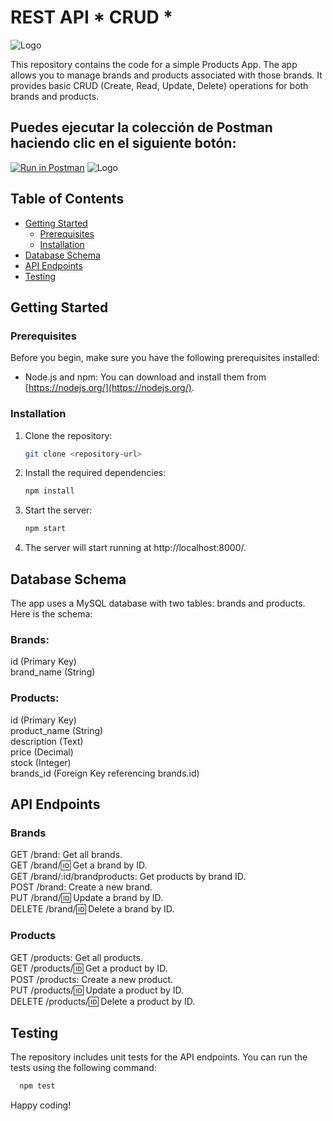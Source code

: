 # REST API * CRUD * 
![Logo](https://www.devbabu.com/wp-content/uploads/CRUD-API-in-Node-JS-with-MySQL-database-768x432.png)

This repository contains the code for a simple Products App. The app allows you to manage brands and products associated with those brands. It provides basic CRUD (Create, Read, Update, Delete) operations for both brands and products.

## Puedes ejecutar la colección de Postman haciendo clic en el siguiente botón:


[![Run in Postman](https://run.pstmn.io/button.svg)](https://app.getpostman.com/run-collection/29760269-5359b333-c15e-46f6-a6db-1b760d195157?action=collection%2Ffork&source=rip_markdown&collection-url=entityId%3D29760269-5359b333-c15e-46f6-a6db-1b760d195157%26entityType%3Dcollection%26workspaceId%3Dd98c3973-e89c-4b40-a5d9-217ddcf29bf7)                 ![Logo](https://i0.wp.com/blog.knoldus.com/wp-content/uploads/2021/12/image-37.png?w=390&ssl=1)


## Table of Contents

- [Getting Started](#getting-started)
  - [Prerequisites](#prerequisites)
  - [Installation](#installation)
- [Database Schema](#database-schema)
- [API Endpoints](#api-endpoints)
- [Testing](#testing)

## Getting Started

### Prerequisites

Before you begin, make sure you have the following prerequisites installed:

- Node.js and npm: You can download and install them from [https://nodejs.org/](https://nodejs.org/).

### Installation

1. Clone the repository:

   ```sh
   git clone <repository-url>

2. Install the required dependencies:
   ```sh
   npm install

3. Start the server:
   ```sh
   npm start

4. The server will start running at http://localhost:8000/.

## Database Schema
The app uses a MySQL database with two tables: brands and products. Here is the schema:

### Brands:
id (Primary Key)  
brand_name (String)

### Products:
id (Primary Key)  
product_name (String)  
description (Text)  
price (Decimal)  
stock (Integer)  
brands_id (Foreign Key referencing brands.id)  

## API Endpoints

### Brands
GET /brand: Get all brands.  
GET /brand/:id: Get a brand by ID.  
GET /brand/:id/brandproducts: Get products by brand ID.  
POST /brand: Create a new brand.  
PUT /brand/:id: Update a brand by ID.  
DELETE /brand/:id: Delete a brand by ID.  
### Products
GET /products: Get all products.  
GET /products/:id: Get a product by ID.  
POST /products: Create a new product.  
PUT /products/:id: Update a product by ID.  
DELETE /products/:id: Delete a product by ID.  

## Testing

The repository includes unit tests for the API endpoints. You can run the tests using the following command:  

  ```sh
    npm test
  ```
    
Happy coding!






